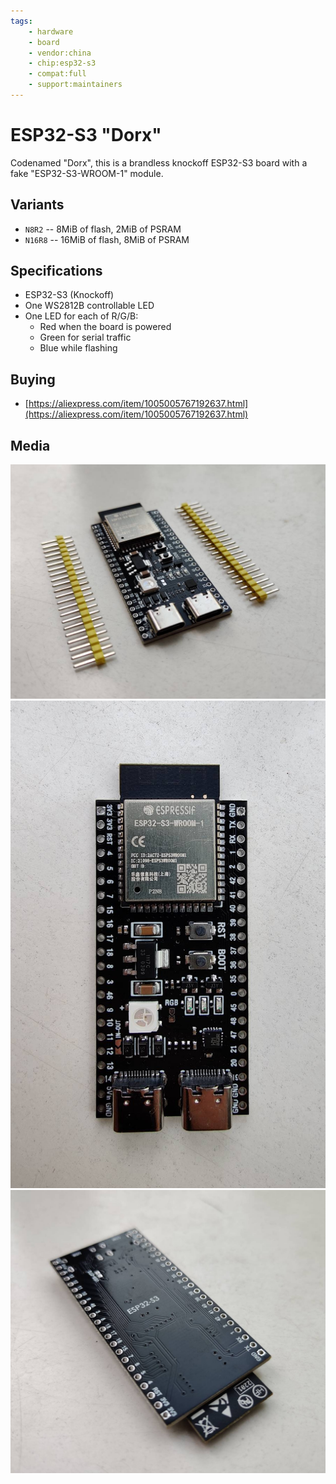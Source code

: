 ```yaml
---
tags:
    - hardware
    - board
    - vendor:china
    - chip:esp32-s3
    - compat:full
    - support:maintainers
---
```


# ESP32-S3 "Dorx"
Codenamed "Dorx", this is a brandless knockoff ESP32-S3 board with a fake "ESP32-S3-WROOM-1" module.

## Variants
- `N8R2` -- 8MiB of flash, 2MiB of PSRAM
- `N16R8` -- 16MiB of flash, 8MiB of PSRAM

## Specifications
- ESP32-S3 (Knockoff)
- One WS2812B controllable LED
- One LED for each of R/G/B:
    - Red when the board is powered
    - Green for serial traffic
    - Blue while flashing

## Buying
- [https://aliexpress.com/item/1005005767192637.html](https://aliexpress.com/item/1005005767192637.html)

## Media

![ESP32-S3 "Dorx"](../../../static/dorx/dorx-1.jpg)
![ESP32-S3 "Dorx"](../../../static/dorx/dorx-2.jpg)
![ESP32-S3 "Dorx"](../../../static/dorx/dorx-3.jpg)